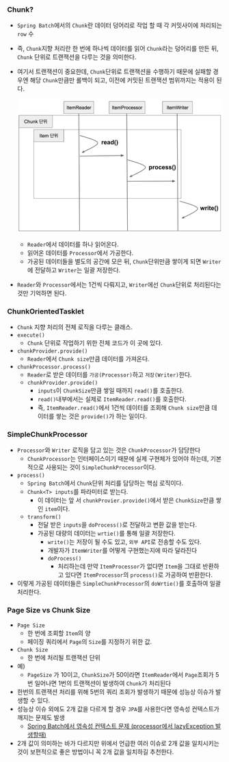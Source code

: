 ### Chunk?
* `Spring Batch`에서의 `Chunk`란 데이터 덩어리로 작업 할 때 각 커밋사이에 처리되는 `row` 수
* 즉, `Chunk`지향 처리란 한 번에 하나씩 데이터를 읽어 `Chunk`라는 덩어리를 만든 뒤, `Chunk` 단위로 트랜잭션을 다루는 것을 의미한다.
* 여기서 트랜잭션이 중요한데, `Chunk`단위로 트랜잭션을 수행하기 때문에 실패할 경우엔 해당 `Chunk`만큼만 롤백이 되고, 이전에 커밋된 트랜잭션 범위까지는
    적용이 된다.
  
    ![img_14.png](img_14.png)
    * `Reader`에서 데이터를 하나 읽어온다.
    * 읽어온 데이터를 `Processor`에서 가공한다.
    * 가공된 데이터들을 별도의 공간에 모은 뒤, `Chunk`단위만큼 쌓이게 되면 `Writer`에 전달하고 `Writer`는 일괄 저장한다.
* `Reader`와 `Processor`에서는 1건씩 다뤄지고, `Writer`에선 `Chunk`단위로 처리된다는 것만 기억하면 된다.    


### ChunkOrientedTasklet 
* `Chunk` 지향 처리의 전체 로직을 다루는 클래스.
* `execute()`
    * `Chunk` 단위로 작업하기 위한 전체 코드가 이 곳에 있다.
* `chunkProvider.provide()`
    * `Reader`에서 `Chunk size`만큼 데이터를 가져온다.
* `chunkProcessor.process()`
    * `Reader`로 받은 데이터를 `가공(Processor)`하고 `저장(Writer)`한다.
    * `chunkProvider.provide()`
      * `inputs`이 `ChunkSize`만큼 쌓일 때까지 `read()`를 호출한다.
      *  `read()`내부에서는 실제로 `ItemReader.read()`를 호출한다.
      * 즉, `ItemReader.read()`에서 1건씩 데이터를 조회해 `Chunk size`만큼 데이터를 쌓는 것은 `provide()`가 하는 일이다.


### SimpleChunkProcessor
* `Processor`와 `Writer` 로직을 담고 있는 것은 `ChunkProcessor`가 담당한다
    * `ChunkProcessor`는 인터페이스이기 때문에 실제 구현체가 있어야 하는데, 기본적으로 사용되는 것이 `SimpleChunkProcessor`이다.
* `process()`
    * `Spring Batch`에서 `Chunk`단위 처리를 담당하는 핵심 로직이다.
    * `Chunk<T> inputs`를 파라미터로 받는다.
      * 이 데이터는 앞 서 `chunkProvier.provide()`에서 받은 `ChunkSize`만큼 쌓인 `item`이다.
    * `transform()`
      * 전달 받은 `inputs`을 `doProcess()`로 전달하고 변환 값을 받는다.
      * 가공된 대량의 데이터는 `wrtie()`를 통해 일괄 저장한다.
        * `write()`는 저장이 될 수도 있고, `외부 API`로 전송할 수도 있다.
        * 개발자가 `ItemWriter`를 어떻게 구현했는지에 따라 달라진다   
        * `doProcess()`
            * 처리하는데 만약 `ItemProcessor`가 없다면 `Item`을 그대로 반환하고 있다면 `ItemProcessor`의 `process()`로 가공하여 반환한다.
* 이렇게 가공된 데이터들은 `SimpleChunkProcessor`의 `doWrtie()`를 호출하여 일괄 처리한다.


### Page Size vs Chunk Size
* `Page Size`
    * 한 번에 조회할 `Item`의 양
    * 페이징 쿼리에서 `Page`의 `Size`를 지정하기 위한 값.
* `Chunk Size`
    * 한 번에 처리될 트랜잭션 단위
* 예)
    * `PageSize` 가 10이고, `ChunkSize`가 50이라면 `ItemReader`에서 `Page`조회가 5번 일어나면 1번의 트랜잭션이 발생하여
        `Chunk`가 처리된다
* 한번의 트랜잭션 처리를 위해 5번의 쿼리 조회가 발생하기 때문에 성능상 이슈가 발생할 수 있다.
* 성능상 이슈 외에도 2개 값을 다르게 할 경우 `JPA`를 사용한다면 영속성 컨텍스트가 깨지는 문제도 발생
    * [Spring Batch에서 영속성 컨텍스트 문제 (processor에서 lazyException 발생할때)](https://jojoldu.tistory.com/146)
* 2개 값이 의미하는 바가 다르지만 위에서 언급한 여러 이슈로 2개 값을 일치시키는 것이 보편적으로 좋은 방법이니 꼭 2개 값을 일치하길 추천한다.
